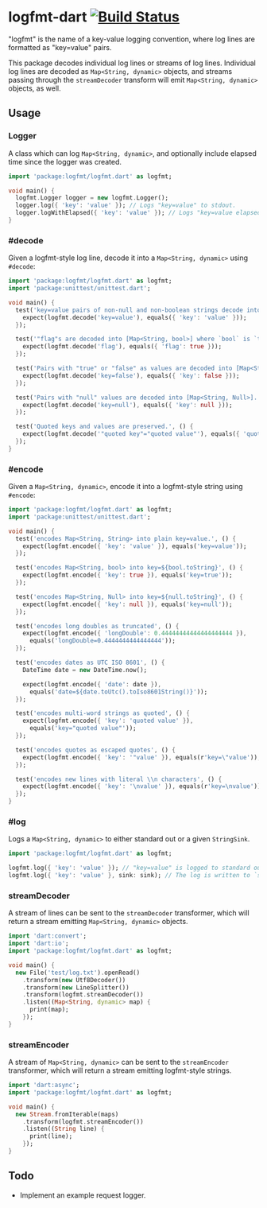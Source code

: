 # logfmt-dart [![Build Status](https://travis-ci.org/jclem/logfmt-dart.svg?branch=master)](https://travis-ci.org/jclem/logfmt-dart)

"logfmt" is the name of a key-value logging convention, where log lines are
formatted as "key=value" pairs.

This package decodes individual log lines or streams of log lines. Individual
log lines are decoded as `Map<String, dynamic>` objects, and streams passing
through the `streamDecoder` transform will emit `Map<String, dynamic>` objects, as well.

## Usage

### Logger

A class which can log `Map<String, dynamic>`, and optionally include elapsed
time since the logger was created.

```dart
import 'package:logfmt/logfmt.dart' as logfmt;

void main() {
  logfmt.Logger logger = new logfmt.Logger();
  logger.log({ 'key': 'value' }); // Logs "key=value" to stdout.
  logger.logWithElapsed({ 'key': 'value' }); // Logs "key=value elapsed=1ms" to stdout.
}
```

### #decode

Given a logfmt-style log line, decode it into a `Map<String, dynamic>` using `#decode`:

```dart
import 'package:logfmt/logfmt.dart' as logfmt;
import 'package:unittest/unittest.dart';

void main() {
  test('key=value pairs of non-null and non-boolean strings decode into [Map<String, String>].', () {
    expect(logfmt.decode('key=value'), equals({ 'key': 'value' }));
  });

  test('"flag"s are decoded into [Map<String, bool>] where `bool` is `true`.', () {
    expect(logfmt.decode('flag'), equals({ 'flag': true }));
  });

  test('Pairs with "true" or "false" as values are decoded into [Map<String, bool>], as appropriate.', () {
    expect(logfmt.decode('key=false'), equals({ 'key': false }));
  });

  test('Pairs with "null" values are decoded into [Map<String, Null>].', () {
    expect(logfmt.decode('key=null'), equals({ 'key': null }));
  });

  test('Quoted keys and values are preserved.', () {
    expect(logfmt.decode('"quoted key"="quoted value"'), equals({ 'quoted key': 'quoted value' }));
  });
}
```

### #encode

Given a `Map<String, dynamic>`, encode it into a logfmt-style string using `#encode`:

```dart
import 'package:logfmt/logfmt.dart' as logfmt;
import 'package:unittest/unittest.dart';

void main() {
  test('encodes Map<String, String> into plain key=value.', () {
    expect(logfmt.encode({ 'key': 'value' }), equals('key=value'));
  });

  test('encodes Map<String, bool> into key=${bool.toString}', () {
    expect(logfmt.encode({ 'key': true }), equals('key=true'));
  });

  test('encodes Map<String, Null> into key=${null.toString}', () {
    expect(logfmt.encode({ 'key': null }), equals('key=null'));
  });

  test('encodes long doubles as truncated', () {
    expect(logfmt.encode({ 'longDouble': 0.44444444444444444444 }),
      equals('longDouble=0.4444444444444444'));
  });

  test('encodes dates as UTC ISO 8601', () {
    DateTime date = new DateTime.now();

    expect(logfmt.encode({ 'date': date }),
      equals('date=${date.toUtc().toIso8601String()}'));
  });

  test('encodes multi-word strings as quoted', () {
    expect(logfmt.encode({ 'key': 'quoted value' }),
      equals('key="quoted value"'));
  });

  test('encodes quotes as escaped quotes', () {
    expect(logfmt.encode({ 'key': '"value' }), equals(r'key=\"value'));
  });

  test('encodes new lines with literal \\n characters', () {
    expect(logfmt.encode({ 'key': '\nvalue' }), equals(r'key=\nvalue'));
  });
}
```

### #log

Logs a `Map<String, dynamic>` to either standard out or a given `StringSink`.

```dart
import 'package:logfmt/logfmt.dart' as logfmt;

logfmt.log({ 'key': 'value' }); // "key=value" is logged to standard out.
logfmt.log({ 'key': 'value' }, sink: sink); // The log is written to `sink`.
```

### streamDecoder

A stream of lines can be sent to the `streamDecoder` transformer, which will return a stream emitting `Map<String, dynamic>` objects.

```dart
import 'dart:convert';
import 'dart:io';
import 'package:logfmt/logfmt.dart' as logfmt;

void main() {
  new File('test/log.txt').openRead()
    .transform(new Utf8Decoder())
    .transform(new LineSplitter())
    .transform(logfmt.streamDecoder())
    .listen((Map<String, dynamic> map) {
      print(map);
    });
}
```

### streamEncoder

A stream of `Map<String, dynamic>` can be sent to the `streamEncoder`
transformer, which will return a stream emitting logfmt-style strings.

```dart
import 'dart:async';
import 'package:logfmt/logfmt.dart' as logfmt;

void main() {
  new Stream.fromIterable(maps)
    .transform(logfmt.streamEncoder())
    .listen((String line) {
      print(line);
    });
}
```

## Todo

- Implement an example request logger.
